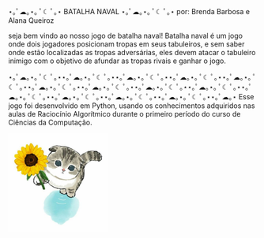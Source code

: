 ⋆｡ﾟ☁︎｡⋆｡ ﾟ☾ ﾟ｡⋆ BATALHA NAVAL ⋆｡ﾟ☁︎｡⋆｡ ﾟ☾ ﾟ｡⋆
por: Brenda Barbosa e Alana Queiroz


seja bem vindo ao nosso jogo de batalha naval! 
Batalha naval é um jogo onde dois jogadores posicionam tropas em seus tabuleiros, e sem saber onde estão localizadas as tropas adversárias, eles devem atacar o tabuleiro inimigo com o objetivo de afundar as tropas rivais e ganhar o jogo.

⋆｡ﾟ☁︎｡⋆｡ ﾟ☾ ﾟ｡⋆⋆｡ﾟ☁︎｡⋆｡ ﾟ☾ ﾟ｡⋆⋆｡ﾟ☁︎｡⋆｡ ﾟ☾ ﾟ｡⋆⋆｡ﾟ☁︎｡⋆｡ ﾟ☾ ﾟ｡⋆⋆｡ﾟ☁︎｡⋆｡ ﾟ☾ ﾟ｡⋆⋆｡ﾟ☁︎｡⋆｡ ﾟ☾ ﾟ｡⋆⋆｡ﾟ☁︎｡⋆｡ ﾟ☾ ﾟ｡⋆⋆｡ﾟ☁︎｡⋆｡ ﾟ☾ ﾟ｡⋆⋆｡ﾟ☁︎｡⋆｡ ﾟ☾ ﾟ｡⋆⋆｡ﾟ☁︎｡⋆｡ ﾟ☾ ﾟ｡⋆⋆｡ﾟ☁︎｡⋆｡ ﾟ☾ ﾟ｡⋆⋆｡ﾟ☁︎｡⋆｡ ﾟ☾ ﾟ｡⋆⋆｡ﾟ☁︎｡⋆｡ ﾟ☾ ﾟ｡⋆⋆｡ﾟ☁︎｡⋆
Esse jogo foi desenvolvido em Python, usando os conhecimentos adquiridos nas aulas de Raciocínio Algorítmico durante o primeiro período do curso de Ciências da Computação.



<img src="gatinhofofoflor.jpeg" width="200" height="200">
